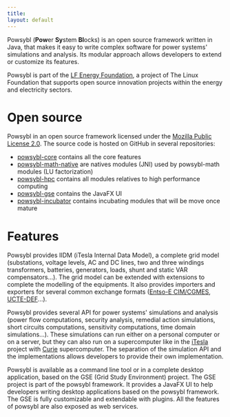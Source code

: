 ```yaml
---
title:
layout: default
---
```


Powsybl (**Pow**er **Sy**stem **Bl**ocks) is an open source framework written in Java, that makes it easy to write
complex software for power systems' simulations and analysis. Its modular approach allows developers to extend or customize
its features.

Powsybl is part of the [LF Energy Foundation](http://www.lfenergy.org), a project of The Linux Foundation that supports
open source innovation projects within the energy and electricity sectors.

# Open source
Powsybl in an open source framework licensed under the [Mozilla Public License 2.0](https://www.mozilla.org/en-US/MPL/2.0/).
The source code is hosted on GitHub in several repositories:
- [powsybl-core](https://github.com/powsybl/powsybl-core) contains all the core features
- [powsybl-math-native](https://github.com/powsybl/powsybl-math-native) are natives modules (JNI) used by powsybl-math modules (LU factorization)
- [powsybl-hpc](https://github.com/powsybl/powsybl-hpc) contains all modules relatives to high performance computing
- [powsybl-gse](https://github.com/powsybl/powsybl-gse) contains the JavaFX UI
- [powsybl-incubator](https://github.com/powsybl/powsybl-incubator) contains incubating modules that will be move once mature

# Features
Powsybl provides IIDM (iTesla Internal Data Model), a complete grid model (substations, voltage levels, AC and DC lines,
two and three windings transformers, batteries, generators, loads, shunt and static VAR compensators...). The grid model can be
extended with extensions to complete the modelling of the equipments. It also provides importers and exporters for several
common exchange formats ([Entso-E CIM/CGMES](https://www.entsoe.eu/digital/common-information-model/cim-for-grid-models-exchange/),
[UCTE-DEF](https://cimug.ucaiug.org/Groups/Model%20Exchange/UCTE-format.pdf)...).

Powsybl provides several API for power systems' simulations and analysis (power flow computations, security analysis,
remedial action simulations, short circuits computations, sensitivity computations, time domain simulations...). These
simulations can run either on a personal computer or on a server, but they can also run on a supercomputer like in the
[iTesla](http://www.itesla-project.eu) project with [Curie](http://www-hpc.cea.fr/en/complexe/tgcc-curie.htm) supercomputer.
The separation of the simulation API and the implementations allows developers to provide their own implementation.

Powsybl is available as a command line tool or in a complete desktop application, based on the GSE (Grid Study Environment)
project. The GSE project is part of the powsybl framework. It provides a JavaFX UI to help developers writing desktop
applications based on the powsybl framework. The GSE is fully customizable and extendable with plugins. All the features
of powsybl are also exposed as web services.
